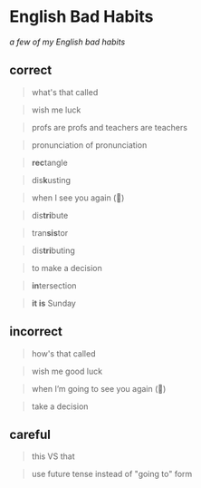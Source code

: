 # English Bad Habits

_a few of my English bad habits_

## correct

> what's that called

> wish me luck

> profs are profs and teachers are teachers

> pronunciation of pronunciation

> **rec**tangle

> dis**k**usting

> when I see you again (🎵)

> dis**tri**bute

> tran**sis**tor

> dis**tri**buting

> to make a decision

> **in**tersection

> **it is** Sunday

## incorrect

> how's that called

> wish me good luck

> when I’m going to see you again (🎵)

> take a decision

## careful

> this VS that

> use future tense instead of "going to" form
